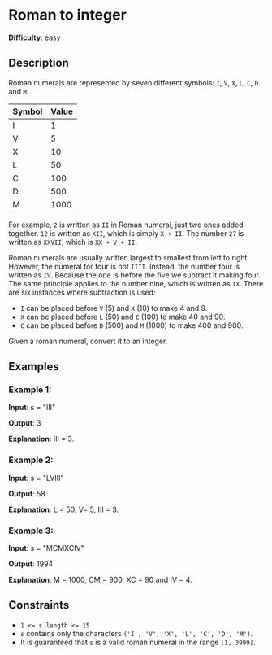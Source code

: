 # Roman to integer

__Difficulty__: easy

## Description

Roman numerals are represented by seven different symbols: `I`, `V`, `X`, `L`, `C`, `D`
and `M`.

| Symbol | Value |
|--------|-------|
| I      | 1     |
| V      | 5     |
| X      | 10    |
| L      | 50    |
| C      | 100   |
| D      | 500   |
| M      | 1000  |

For example, `2` is written as `II` in Roman numeral, just two ones added together. `12`
is written as `XII`, which is simply `X + II`. The number `27` is written as `XXVII`,
which is `XX + V + II`.

Roman numerals are usually written largest to smallest from left to right. However, the
numeral for four is not `IIII`. Instead, the number four is written as `IV`. Because the
one is before the five we subtract it making four. The same principle applies to the
number nine, which is written as `IX`. There are six instances where subtraction is
used:

* `I` can be placed before `V` (5) and `X` (10) to make 4 and 9.
* `X` can be placed before `L` (50) and `C` (100) to make 40 and 90.
* `C` can be placed before `D` (500) and `M` (1000) to make 400 and 900.

Given a roman numeral, convert it to an integer.

## Examples

### Example 1:

__Input__: s = "III"

__Output__: 3

__Explanation__: III = 3.

### Example 2:

__Input__: s = "LVIII"

__Output__: 58

__Explanation__: L = 50, V= 5, III = 3.

### Example 3:

__Input__: s = "MCMXCIV"

__Output__: 1994

__Explanation__: M = 1000, CM = 900, XC = 90 and IV = 4.

## Constraints

* `1 <= s.length <= 15`
* `s` contains only the characters `('I', 'V', 'X', 'L', 'C', 'D', 'M')`.
* It is guaranteed that `s` is a valid roman numeral in the range `[1, 3999]`.
